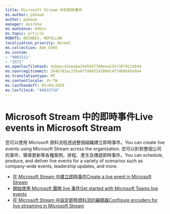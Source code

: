 ```yaml
---
title: Microsoft Stream 中的即時事件
ms.author: pebaum
author: pebaum
manager: mnirkhe
ms.audience: Admin
ms.topic: article
ROBOTS: NOINDEX, NOFOLLOW
localization_priority: Normal
ms.collection: Adm_O365
ms.custom:
- "9001511"
- "3571"
ms.openlocfilehash: 41bbec42eeaba3545937700eee23573879133644
ms.sourcegitcommit: 264b782ac2fba8ffd84524180dc4f7d60b45e9a4
ms.translationtype: MT
ms.contentlocale: zh-TW
ms.lasthandoff: 05/04/2020
ms.locfileid: "44015716"
---
```

# <a name="live-events-in-microsoft-stream"></a><span data-ttu-id="cebb1-102">Microsoft Stream 中的即時事件</span><span class="sxs-lookup"><span data-stu-id="cebb1-102">Live events in Microsoft Stream</span></span>

<span data-ttu-id="cebb1-103">您可以使用 Microsoft 資料流程透過整個組織建立即時事件。</span><span class="sxs-lookup"><span data-stu-id="cebb1-103">You can create live events using Microsoft Stream across the organization.</span></span> <span data-ttu-id="cebb1-104">您可以針對整個公司的事件、領導更新等各種案例，排程、產生及傳遞即時事件。</span><span class="sxs-lookup"><span data-stu-id="cebb1-104">You can schedule, produce, and deliver live events for a variety of scenarios such as company-wide events, leadership updates, and more.</span></span>

- [<span data-ttu-id="cebb1-105">在 Microsoft Stream 中建立即時事件</span><span class="sxs-lookup"><span data-stu-id="cebb1-105">Create a live event in Microsoft Stream</span></span>](https://docs.microsoft.com/stream/live-create-event)
- [<span data-ttu-id="cebb1-106">開始使用 Microsoft 團隊 live 事件</span><span class="sxs-lookup"><span data-stu-id="cebb1-106">Get started with Microsoft Teams live events</span></span>](https://support.office.com/article/get-started-with-microsoft-teams-live-events-d077fec2-a058-483e-9ab5-1494afda578a)
- [<span data-ttu-id="cebb1-107">在 Microsoft Stream 中設定即時資料流的編碼器</span><span class="sxs-lookup"><span data-stu-id="cebb1-107">Configure encoders for live streaming in Microsoft Stream</span></span>](https://docs.microsoft.com/stream/live-encoder-setup)
